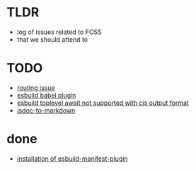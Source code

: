 # TLDR
  - log of issues related to FOSS
  - that we should attend to


# TODO
  - [routing issue](https://github.com/steambap/koa-tree-router/issues/19)
  - [esbuild babel plugin](https://github.com/nativew/esbuild-plugin-babel/issues/8)
  - [esbuild toplevel await not supported with cjs output format](https://github.com/evanw/esbuild/issues/253)
  - [jsdoc-to-markdown](https://github.com/jsdoc2md/jsdoc-to-markdown/issues/249)

# done
  - [installation of esbuild-manifest-plugin](https://github.com/jfortunato/esbuild-plugin-manifest/issues/5)
